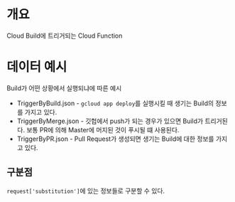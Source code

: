 # 개요
Cloud Build에 트리거되는 Cloud Function

# 데이터 예시
Build가 어떤 상황에서 실행되냐에 따른 예시

* TriggerByBuild.json - `gcloud app deploy`를 실행시킬 때 생기는 Build의 정보를 가지고 있다.
* TriggerByMerge.json - 깃헙에서 push가 되는 경우가 있으면 Build가 트리거된다. 보통 PR에 의해 Master에 머지된 것이 푸시될 떄 사용된다.
* TriggerByPR.json - Pull Request가 생성되면 생기는 Build에 대한 정보를 가지고 있다.

## 구분점
`request['substitution']`에 있는 정보들로 구분할 수 있다.

